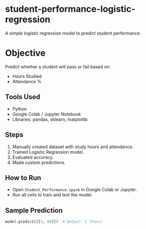 # student-performance-logistic-regression
A simple logistic regression model to predict student performance.
# Objective
Predict whether a student will pass or fail based on:
- Hours Studied
- Attendance %

## Tools Used
- Python
- Google Colab / Jupyter Notebook
- Libraries: pandas, sklearn, matplotlib

## Steps
1. Manually created dataset with study hours and attendance.
2. Trained Logistic Regression model.
3. Evaluated accuracy.
4. Made custom predictions.

## How to Run
- Open `Student_Performance.ipynb` in Google Colab or Jupyter.
- Run all cells to train and test the model.

## Sample Prediction
```python
model.predict([[3, 80]])  # Output: 1 (Pass)

